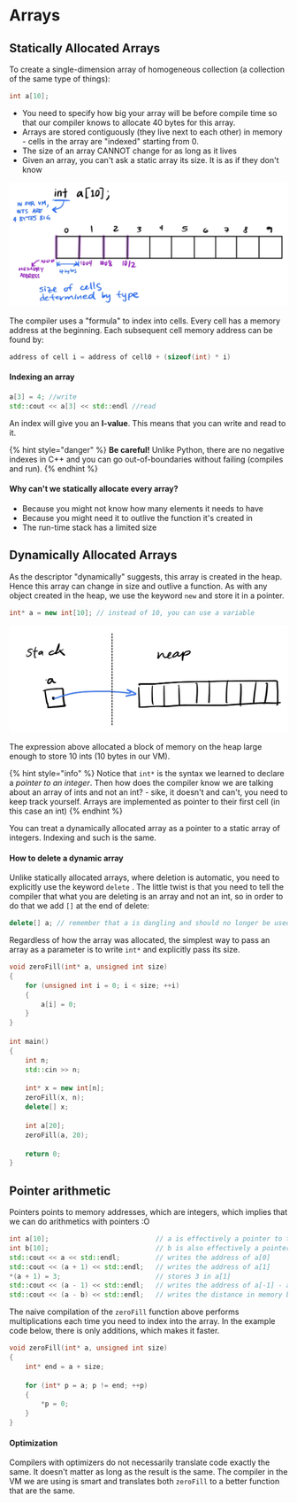 # Arrays

## Statically Allocated Arrays

To create a single-dimension array of homogeneous collection \(a collection of the same type of things\):

```cpp
int a[10];
```

* You need to specify how big your array will be before compile time so that our compiler knows to allocate 40 bytes for this array. 
* Arrays are stored contiguously \(they live next to each other\) in memory - cells in the array are "indexed" starting from 0.
* The size of an array CANNOT change for as long as it lives 
* Given an array, you can't ask a static array its size. It is as if they don't know

![](../.gitbook/assets/image%20%289%29.png)

The compiler uses a "formula" to index into cells. Every cell has a memory address at the beginning. Each subsequent cell memory address can be found by: 

```cpp
address of cell i = address of cell0 + (sizeof(int) * i)
```

#### Indexing an array

```cpp
a[3] = 4; //write
std::cout << a[3] << std::endl //read
```

An index will give you an **l-value**. This means that you can write and read to it.

{% hint style="danger" %}
**Be careful!** Unlike Python, there are no negative indexes in C++ and you can go out-of-boundaries without failing \(compiles and run\). 
{% endhint %}

#### Why can't we statically allocate every array?

* Because you might not know how many elements it needs to have 
* Because you might need it to outlive the function it's created in
* The run-time stack has a limited size

## Dynamically Allocated Arrays 

As the descriptor "dynamically" suggests, this array is created in the heap. Hence this array can change in size and outlive a function. As with any object created in the heap, we use the keyword `new` and store it in a pointer. 

```cpp
int* a = new int[10]; // instead of 10, you can use a variable
```

![](../.gitbook/assets/image%20%288%29.png)

The expression above allocated a block of memory on the heap large enough to store 10 ints \(10 bytes in our VM\). 

{% hint style="info" %}
Notice that `int*` is the syntax we learned to declare a _pointer to an integer_. Then how does the compiler know we are talking about an array of ints and not an int? - sike, it doesn't and can't, you need to keep track yourself. Arrays are implemented as pointer to their first cell \(in this case an int\)
{% endhint %}

You can treat a dynamically allocated array as a pointer to a static array of integers. Indexing and such is the same.

#### How to delete a dynamic array

Unlike statically allocated arrays, where deletion is automatic, you need to explicitly use the keyword `delete` . The little twist is that you need to tell the compiler that what you are deleting is an array and not an int, so in order to do that we add `[]` at the end of delete:

```cpp
delete[] a; // remember that a is dangling and should no longer be used
```

Regardless of how the array was allocated, the simplest way to pass an array as a parameter is to write `int*` and explicitly pass its size.

```cpp
void zeroFill(int* a, unsigned int size)
{
    for (unsigned int i = 0; i < size; ++i)
    {
        a[i] = 0;
    }
}

int main()
{
    int n;
    std::cin >> n;
    
    int* x = new int[n];
    zeroFill(x, n);
    delete[] x;
    
    int a[20];
    zeroFill(a, 20);
    
    return 0;
}
```

## Pointer arithmetic

Pointers points to memory addresses, which are integers, which implies that we can do arithmetics with pointers :O

```cpp
int a[10];                           // a is effectively a pointer to the first element of the array
int b[10];                           // b is also effectively a pointer
std::cout << a << std::endl;         // writes the address of a[0]
std::cout << (a + 1) << std::endl;   // writes the address of a[1]
*(a + 1) = 3;                        // stores 3 in a[1]
std::cout << (a - 1) << std::endl;   // writes the address of a[-1] - although illegal
std::cout << (a - b) << std::endl;   // writes the distance in memory between a[0] and b[0] (divided by the size of an int)
```

The naive compilation of the `zeroFill` function above performs multiplications each time you need to index into the array. In the example code below, there is only additions, which makes it faster.

```cpp
void zeroFill(int* a, unsigned int size)
{
    int* end = a + size;

    for (int* p = a; p != end; ++p)
    {
        *p = 0;
    }
}
```

#### Optimization 

Compilers with optimizers do not necessarily translate code exactly the same. It doesn't matter as long as the result is the same. The compiler in the VM we are using is smart and translates both `zeroFill` to a better function that are the same.

